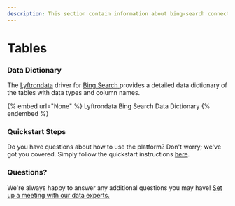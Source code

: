 ```yaml
---
description: This section contain information about bing-search connector tables information
---
```


# Tables

### Data Dictionary

The [Lyftrondata](https://www.lyftrondata.com/) driver for [Bing Search](None/)[ ](https://www.lyftrondata.com/integration/bing-search/)provides a detailed data dictionary of the tables with data types and column names.

{% embed url="None" %}
Lyftrondata Bing Search Data Dictionary
{% endembed %}

### Quickstart Steps

Do you have questions about how to use the platform? Don't worry; we've got you covered. Simply follow the quickstart instructions [here](../README.md).

### Questions? <a href="#questions" id="questions"></a>

We're always happy to answer any additional questions you may have! [Set up a meeting with our data experts.](https://www.lyftrondata.com/book-a-meeting/)

